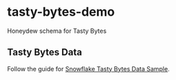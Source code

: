 # tasty-bytes-demo
Honeydew schema for Tasty Bytes

## Tasty Bytes Data

Follow the guide for [Snowflake Tasty Bytes Data Sample](https://github.com/Snowflake-Labs/sf-samples/blob/main/samples/tasty_bytes/tb_introduction.sql?_fsi=LeE5kPxh&_fsi=LeE5kPxh).
